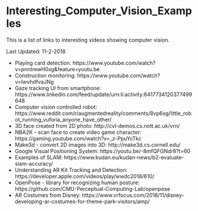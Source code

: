 # Interesting_Computer_Vision_Examples
This is a list of links to interesting videos showing computer vision.

Last Updated: 11-2-2018

<ul>
  <li>
    Playing card detection: https://www.youtube.com/watch?v=pnntrewH0xg&feature=youtu.be
  </li>
  <li>
    Construction monitoring: https://www.youtube.com/watch?v=IwvhdfvaJNg
  </li>
  <li>
    Gaze tracking UI from smartphone: https://www.linkedin.com/feed/update/urn:li:activity:6417734120377499648
  </li>
  <li>
    Computer vision controlled robot: https://www.reddit.com/r/augmentedreality/comments/8vp6xg/little_robot_running_vuforia_anyone_have_other/
  </li>
  <li>
    3D face created from 2D photo: http://cvl-demos.cs.nott.ac.uk/vrn/
  </li>
  <li>
    NBA2K - scan face to create video game character: https://gaming.youtube.com/watch?v=_z-PpuYcTkc
  </li>
  <li>
    Make3d - convert 2D images into 3D: http://make3d.cs.cornell.edu/
  </li>
  <li>
    Google Visual Positioning System: https://youtu.be/-8mfQFGNdr8?t=60
  </li>
  <li>
    Examples of SLAM: https://www.kudan.eu/kudan-news/b2-evaluate-slam-accuracy/
  </li>
  <li>
    Understanding AR Kit Tracking and Detection: https://developer.apple.com/videos/play/wwdc2018/610/
  </li>
  <li>
    OpenPose - library for recognizing human posture: https://github.com/CMU-Perceptual-Computing-Lab/openpose
  </li>
  <li>
    AR Costumes from Disney: https://www.vrfocus.com/2018/11/disney-developing-ar-costumes-for-theme-park-visitors/amp/
  </li>
</ul>
